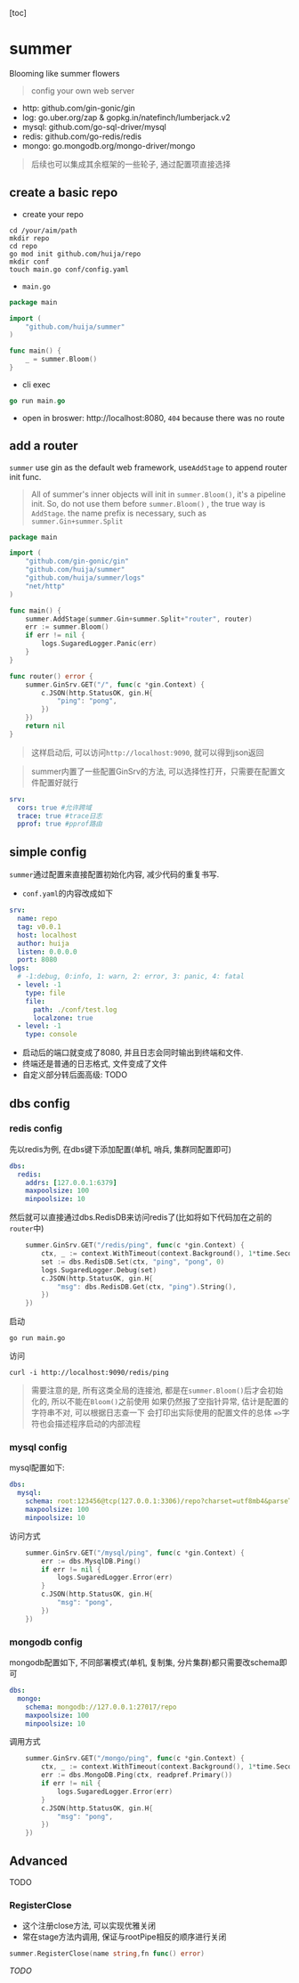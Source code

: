 [toc]

# summer

Blooming like summer flowers
> config your own web server

- http: github.com/gin-gonic/gin
- log: go.uber.org/zap & gopkg.in/natefinch/lumberjack.v2
- mysql: github.com/go-sql-driver/mysql
- redis: github.com/go-redis/redis
- mongo: go.mongodb.org/mongo-driver/mongo
> 后续也可以集成其余框架的一些轮子, 通过配置项直接选择

## create a basic repo

- create your repo
```shell script
cd /your/aim/path
mkdir repo
cd repo
go mod init github.com/huija/repo
mkdir conf
touch main.go conf/config.yaml
```

- `main.go`
```go
package main

import (
	"github.com/huija/summer"
)

func main() {
	_ = summer.Bloom()
}
```

- cli exec
```go
go run main.go
```

- open in broswer: http://localhost:8080,  `404` because there was no route

## add a router

`summer` use gin as the default web framework, use`AddStage` to append router init func.

> All of summer's inner objects will init in `summer.Bloom()`, it's a pipeline init.
  So, do not use them before `summer.Bloom()` , the true way is `AddStage`.
> the name prefix is necessary, such as `summer.Gin+summer.Split`

```go
package main

import (
	"github.com/gin-gonic/gin"
	"github.com/huija/summer"
	"github.com/huija/summer/logs"
	"net/http"
)

func main() {
	summer.AddStage(summer.Gin+summer.Split+"router", router)
	err := summer.Bloom()
	if err != nil {
		logs.SugaredLogger.Panic(err)
	}
}

func router() error {
	summer.GinSrv.GET("/", func(c *gin.Context) {
		c.JSON(http.StatusOK, gin.H{
			"ping": "pong",
		})
	})
	return nil
}
```
> 这样启动后, 可以访问`http://localhost:9090`, 就可以得到json返回

> summer内置了一些配置GinSrv的方法, 可以选择性打开，只需要在配置文件配置好就行

```yaml
srv:
  cors: true #允许跨域 
  trace: true #trace日志
  pprof: true #pprof路由
```

## simple config

`summer`通过配置来直接配置初始化内容, 减少代码的重复书写.

- `conf.yaml`的内容改成如下
```yaml
srv:
  name: repo
  tag: v0.0.1
  host: localhost
  author: huija
  listen: 0.0.0.0
  port: 8080
logs:
  # -1:debug, 0:info, 1: warn, 2: error, 3: panic, 4: fatal
  - level: -1
    type: file
    file:
      path: ./conf/test.log
      localzone: true
  - level: -1
    type: console
```
- 启动后的端口就变成了8080, 并且日志会同时输出到终端和文件.
- 终端还是普通的日志格式, 文件变成了文件
- 自定义部分转后面高级: TODO

## dbs config
### redis config
先以redis为例, 在dbs键下添加配置(单机, 哨兵, 集群同配置即可)
```yaml
dbs:
  redis:
    addrs: [127.0.0.1:6379]
    maxpoolsize: 100
    minpoolsize: 10
```
然后就可以直接通过dbs.RedisDB来访问redis了(比如将如下代码加在之前的`router`中)
```go
	summer.GinSrv.GET("/redis/ping", func(c *gin.Context) {
		ctx, _ := context.WithTimeout(context.Background(), 1*time.Second)
		set := dbs.RedisDB.Set(ctx, "ping", "pong", 0)
		logs.SugaredLogger.Debug(set)
		c.JSON(http.StatusOK, gin.H{
			"msg": dbs.RedisDB.Get(ctx, "ping").String(),
		})
	})
```
启动
```shell script
go run main.go
```
访问
```shell script
curl -i http://localhost:9090/redis/ping
```
> 需要注意的是, 所有这类全局的连接池, 都是在`summer.Bloom()`后才会初始化的, 所以不能在`Bloom()`之前使用
> 如果仍然报了空指针异常, 估计是配置的字符串不对, 可以根据日志查一下
> 会打印出实际使用的配置文件的总体
> `=>`字符也会描述程序启动的内部流程

### mysql config
mysql配置如下:
```yaml
dbs:
  mysql:
    schema: root:123456@tcp(127.0.0.1:3306)/repo?charset=utf8mb4&parseTime=True&loc=Local
    maxpoolsize: 100
    minpoolsize: 10
```
访问方式
```go
	summer.GinSrv.GET("/mysql/ping", func(c *gin.Context) {
		err := dbs.MysqlDB.Ping()
		if err != nil {
			logs.SugaredLogger.Error(err)
		}
		c.JSON(http.StatusOK, gin.H{
			"msg": "pong",
		})
	})
```
### mongodb config
mongodb配置如下, 不同部署模式(单机, 复制集, 分片集群)都只需要改schema即可
```yaml
dbs:
  mongo:
    schema: mongodb://127.0.0.1:27017/repo
    maxpoolsize: 100
    minpoolsize: 10
``` 
调用方式
```go
	summer.GinSrv.GET("/mongo/ping", func(c *gin.Context) {
		ctx, _ := context.WithTimeout(context.Background(), 1*time.Second)
		err := dbs.MongoDB.Ping(ctx, readpref.Primary())
		if err != nil {
			logs.SugaredLogger.Error(err)
		}
		c.JSON(http.StatusOK, gin.H{
			"msg": "pong",
		})
	})
```

## Advanced
TODO

### RegisterClose
- 这个注册close方法, 可以实现优雅关闭
- 常在stage方法内调用, 保证与rootPipe相反的顺序进行关闭
```go
summer.RegisterClose(name string,fn func() error)
```

*TODO*
